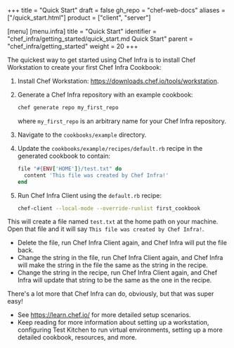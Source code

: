 +++
title = "Quick Start"
draft = false
gh_repo = "chef-web-docs"
aliases = ["/quick_start.html"]
product = ["client", "server"]

[menu]
  [menu.infra]
    title = "Quick Start"
    identifier = "chef_infra/getting_started/quick_start.md Quick Start"
    parent = "chef_infra/getting_started"
    weight = 20
+++

The quickest way to get started using Chef Infra is to install Chef Workstation to create your first Chef Infra Cookbook:

1.  Install Chef Workstation:
    <https://downloads.chef.io/tools/workstation>.

2.  Generate a Chef Infra repository with an example cookbook:

    ```bash
    chef generate repo my_first_repo
    ```

    where `my_first_repo` is an arbitrary name for your Chef Infra repository.

3.  Navigate to the `cookbooks/example` directory.

4.  Update the `cookbooks/example/recipes/default.rb` recipe in
    the generated cookbook to contain:

    ```ruby
    file "#{ENV['HOME']}/test.txt" do
      content 'This file was created by Chef Infra!'
    end
    ```

5.  Run Chef Infra Client using the `default.rb` recipe:

    ```bash
    chef-client --local-mode --override-runlist first_cookbook
    ```

This will create a file named `test.txt` at the home path on your machine. Open that file and it will say `This file was created by Chef Infra!`.

- Delete the file, run Chef Infra Client again, and Chef Infra will put the file back.
- Change the string in the file, run Chef Infra Client again, and Chef Infra will make the string in the file the same as the string in the recipe.
- Change the string in the recipe, run Chef Infra Client again, and Chef Infra will update that string to be the same as the one in the recipe.

There's a lot more that Chef Infra can do, obviously, but that was super
easy!

- See <https://learn.chef.io/> for more detailed setup scenarios.
- Keep reading for more information about setting up a workstation,
    configuring Test Kitchen to run virtual environments, setting up a
    more detailed cookbook, resources, and more.
